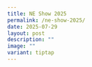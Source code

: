 ```yaml
---
title: NE Show 2025
permalink: /ne-show-2025/
date: 2025-07-29
layout: post
description: ""
image: ""
variant: tiptap
---
```


